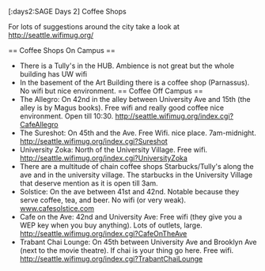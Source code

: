 [:days2:SAGE Days 2] Coffee Shops

For lots of suggestions around the city take a look at http://seattle.wifimug.org/

== Coffee Shops On Campus ==
 * There is a Tully's in the HUB. Ambience is not great but the whole building has UW wifi
 * In the basement of the Art Building there is a coffee shop (Parnassus). No wifi but nice environment.
== Coffee Off Campus ==
 * The Allegro: On 42nd in the alley between University Ave and 15th (the alley is by Magus books). Free wifi and really good coffee nice environment. Open till 10:30.  http://seattle.wifimug.org/index.cgi?CafeAllegro
 * The Sureshot: On 45th and the Ave. Free Wifi. nice place.  7am-midnight. http://seattle.wifimug.org/index.cgi?Sureshot
 * University Zoka: North of the University Village. Free wifi. http://seattle.wifimug.org/index.cgi?UniversityZoka
 * There are a multitude of chain coffee shops Starbucks/Tully's along the ave and in the university village. The starbucks in the University Village  that deserve mention as it is open till 3am.
 * Solstice: On the ave between 41st and 42nd.  Notable because they serve coffee, tea, and beer. No wifi (or very weak).  www.cafesolstice.com
 * Cafe on the Ave: 42nd and University Ave: Free wifi (they give  you a WEP key when you buy anything). Lots of outlets, large. http://seattle.wifimug.org/index.cgi?CafeOnTheAve
 * Trabant Chai Lounge: On 45th between University Ave and Brooklyn Ave (next to the movie theatre). If chai is your thing go here. Free wifi. http://seattle.wifimug.org/index.cgi?TrabantChaiLounge 
